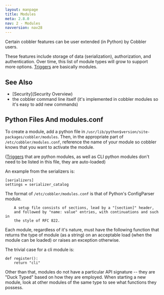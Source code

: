 ```yaml
---
layout: manpage
title: Modules
meta: 2.8.0
nav: 2 - Modules
navversion: nav28
---
```



Certain cobbler features can be user extended (in Python) by Cobbler users.

These features include storage of data (serialization), authorization, and authentication. Over time, this list of
module types will grow to support more options.  [Triggers](Triggers) are basically modules.

## See Also

-   [Security](Security Overview)
-   the cobbler command line itself (it's implemented in cobbler
    modules so it's easy to add new commands)

## Python Files And modules.conf

To create a module, add a python file in `/usr/lib/python$version/site-packages/cobbler/modules`. Then, in the
appropriate part of `/etc/cobbler/modules.conf`, reference the name of your module so cobbler knows that you want to
activate the module.

([Triggers](Triggers) that are python modules, as well as CLI python modules don't need to be listed in this file, they
are auto-loaded)

An example from the serializers is:

    [serializers]
    settings = serializer_catalog

The format of `/etc/cobbler/modules.conf` is that of Python's ConfigParser module.

        A setup file consists of sections, lead by a "[section]" header,
        and followed by "name: value" entries, with continuations and such in
        the style of RFC 822.

Each module, regardless of it's nature, must have the following function that returns the type of module (as a string)
on an acceptable load (when the module can be loaded) or raises an exception otherwise.

The trivial case for a cli module is:

    def register():
        return "cli"

Other than that, modules do not have a particular API signature -- they are "Duck Typed" based on how they are employed.
When starting a new module, look at other modules of the same type to see what functions they possess.

